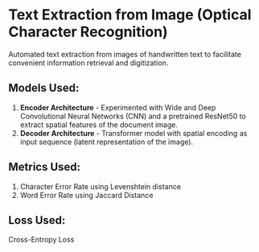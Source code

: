 # Text Extraction from Image (Optical Character Recognition)

Automated text extraction from images of handwritten text to facilitate convenient information retrieval and digitization.

## Models Used:
1. **Encoder Architecture** - Experimented with Wide and Deep Convolutional Neural Networks (CNN) and a pretrained ResNet50 to extract spatial features of the document image.
2. **Decoder Architecture** - Transformer model with spatial encoding as input sequence (latent representation of the image).

## Metrics Used:
1. Character Error Rate using Levenshtein distance
2. Word Error Rate using Jaccard Distance

## Loss Used:
Cross-Entropy Loss
